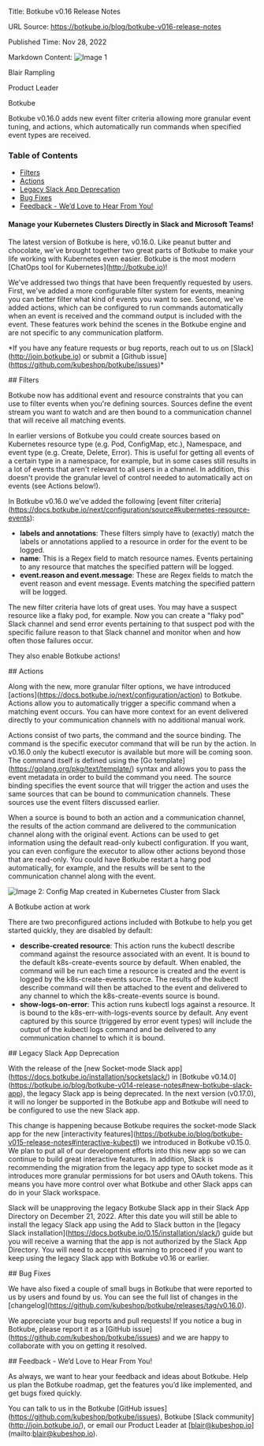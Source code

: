 Title: Botkube v0.16 Release Notes

URL Source: https://botkube.io/blog/botkube-v016-release-notes

Published Time: Nov 28, 2022

Markdown Content:
![Image 1](https://assets-global.website-files.com/634fabb21508d6c9db9bc46f/636df3edbf5389368f6bef9c_cYbM1beBC5tQnSPVfaXCg_W9tkHugByZV2TOleN6pTw.jpeg)

Blair Rampling

Product Leader

Botkube

Botkube v0.16.0 adds new event filter criteria allowing more granular event tuning, and actions, which automatically run commands when specified event types are received.

### Table of Contents

*   [Filters](#filters-2)
*   [Actions](#actions-2)
*   [Legacy Slack App Deprecation](#legacy-slack-app-deprecation-2)
*   [Bug Fixes](#bug-fixes-2)
*   [Feedback - We’d Love to Hear From You!](#feedback-we-d-love-to-hear-from-you--2)

#### Manage your Kubernetes Clusters Directly in Slack and Microsoft Teams!

The latest version of Botkube is here, v0.16.0. Like peanut butter and chocolate, we've brought together two great parts of Botkube to make your life working with Kubernetes even easier. Botkube is the most modern \[ChatOps tool for Kubernetes\](http://botkube.io)!

We've addressed two things that have been frequently requested by users. First, we've added a more configurable filter system for events, meaning you can better filter what kind of events you want to see. Second, we've added actions, which can be configured to run commands automatically when an event is received and the command output is included with the event. These features work behind the scenes in the Botkube engine and are not specific to any communication platform.

\*If you have any feature requests or bug reports, reach out to us on \[Slack\](http://join.botkube.io) or submit a \[Github issue\](https://github.com/kubeshop/botkube/issues)\*

\## Filters

Botkube now has additional event and resource constraints that you can use to filter events when you're defining sources. Sources define the event stream you want to watch and are then bound to a communication channel that will receive all matching events.

In earlier versions of Botkube you could create sources based on Kubernetes resource type (e.g. Pod, ConfigMap, etc.), Namespace, and event type (e.g. Create, Delete, Error). This is useful for getting all events of a certain type in a namespace, for example, but in some cases still results in a lot of events that aren't relevant to all users in a channel. In addition, this doesn't provide the granular level of control needed to automatically act on events (see Actions below!).

In Botkube v0.16.0 we've added the following \[event filter criteria\](https://docs.botkube.io/next/configuration/source#kubernetes-resource-events):

*   **labels and annotations**: These filters simply have to (exactly) match the labels or annotations applied to a resource in order for the event to be logged.
*   **name**: This is a Regex field to match resource names. Events pertaining to any resource that matches the specified pattern will be logged.
*   **event.reason and event.message**: These are Regex fields to match the event reason and event message. Events matching the specified pattern will be logged.

The new filter criteria have lots of great uses. You may have a suspect resource like a flaky pod, for example. Now you can create a "flaky pod" Slack channel and send error events pertaining to that suspect pod with the specific failure reason to that Slack channel and monitor when and how often those failures occur.

They also enable Botkube actions!

\## Actions

Along with the new, more granular filter options, we have introduced \[actions\](https://docs.botkube.io/next/configuration/action) to Botkube. Actions allow you to automatically trigger a specific command when a matching event occurs. You can have more context for an event delivered directly to your communication channels with no additional manual work.

Actions consist of two parts, the command and the source binding. The command is the specific executor command that will be run by the action. In v0.16.0 only the kubectl executor is available but more will be coming soon. The command itself is defined using the \[Go template\](https://golang.org/pkg/text/template/) syntax and allows you to pass the event metadata in order to build the command you need. The source binding specifies the event source that will trigger the action and uses the same sources that can be bound to communication channels. These sources use the event filters discussed earlier.

When a source is bound to both an action and a communication channel, the results of the action command are delivered to the communication channel along with the original event. Actions can be used to get information using the default read-only kubectl configuration. If you want, you can even configure the executor to allow other actions beyond those that are read-only. You could have Botkube restart a hang pod automatically, for example, and the results will be sent to the communication channel along with the event.

![Image 2: Config Map created in Kubernetes Cluster from Slack](https://assets-global.website-files.com/634fabb21508d6c9db9bc46f/6384b39243714f0c359b33fb_vpk-kQTm3FfWa0WOV6yI7kl5Zg8Fv4kwQDDPDycWIDWbSbuoapqDwW-z95PUaA8qDINbpb92Z1k-gTtYC-qNf83CLnWJ_1nFQ4BJbniN-gywZtU2siAcyz8jIpvwKuGn90vIGCbnChTj7eIV21j7dGlO8_dAFNhtnOETwIPB4EU7-j5EX8S9G3qw1FQeCw.png)

A Botkube action at work

There are two preconfigured actions included with Botkube to help you get started quickly, they are disabled by default:

*   **describe-created resource**: This action runs the kubectl describe command against the resource associated with an event. It is bound to the default k8s-create-events source by default. When enabled, the command will be run each time a resource is created and the event is logged by the k8s-create-events source. The results of the kubectl describe command will then be attached to the event and delivered to any channel to which the k8s-create-events source is bound.
*   **show-logs-on-error**: This action runs kubectl logs against a resource. It is bound to the k8s-err-with-logs-events source by default. Any event captured by this source (triggered by error event types) will include the output of the kubectl logs command and be delivered to any communication channel to which it is bound.

\## Legacy Slack App Deprecation

With the release of the \[new Socket-mode Slack app\](https://docs.botkube.io/installation/socketslack/) in \[Botkube v0.14.0\](https://botkube.io/blog/botkube-v014-release-notes#new-botkube-slack-app), the legacy Slack app is being deprecated. In the next version (v0.17.0), it will no longer be supported in the Botkube app and Botkube will need to be configured to use the new Slack app.

This change is happening because Botkube requires the socket-mode Slack app for the new \[interactivity features\](https://botkube.io/blog/botkube-v015-release-notes#interactive-kubectl) we introduced in Botkube v0.15.0. We plan to put all of our development efforts into this new app so we can continue to build great interactive features. In addition, Slack is recommending the migration from the legacy app type to socket mode as it introduces more granular permissions for bot users and OAuth tokens. This means you have more control over what Botkube and other Slack apps can do in your Slack workspace.

Slack will be unapproving the legacy Botkube Slack app in their Slack App Directory on December 21, 2022. After this date you will still be able to install the legacy Slack app using the Add to Slack button in the \[legacy Slack installation\](https://docs.botkube.io/0.15/installation/slack/) guide but you will receive a warning that the app is not authorized by the Slack App Directory. You will need to accept this warning to proceed if you want to keep using the legacy Slack app with Botkube v0.16 or earlier. 

\## Bug Fixes

We have also fixed a couple of small bugs in Botkube that were reported to us by users and found by us. You can see the full list of changes in the \[changelog\](https://github.com/kubeshop/botkube/releases/tag/v0.16.0). 

We appreciate your bug reports and pull requests! If you notice a bug in Botkube, please report it as a \[GitHub issue\](https://github.com/kubeshop/botkube/issues) and we are happy to collaborate with you on getting it resolved.

\## Feedback - We’d Love to Hear From You!

As always, we want to hear your feedback and ideas about Botkube. Help us plan the Botkube roadmap, get the features you’d like implemented, and get bugs fixed quickly. 

You can talk to us in the Botkube \[GitHub issues\](https://github.com/kubeshop/botkube/issues), Botkube \[Slack community\](http://join.botkube.io/), or email our Product Leader at \[blair@kubeshop.io\](mailto:blair@kubeshop.io).

